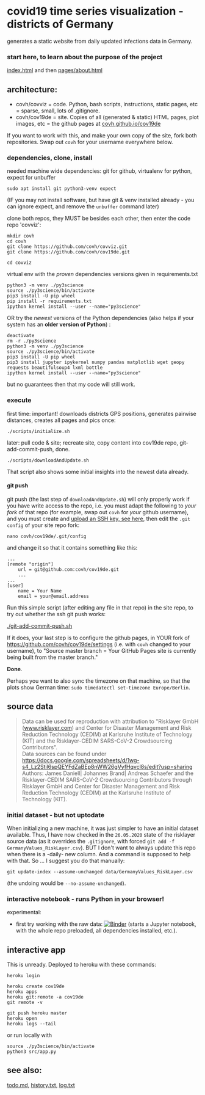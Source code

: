 # covid19 time series visualization - districts of Germany
generates a static website from daily updated infections data in Germany.

### start here, to learn about the purpose of the project

[index.html](https://covh.github.io/cov19de/index.html) and then [pages/about.html](https://covh.github.io/cov19de/pages/about.html)

## architecture:
* covh/covviz = code. Python, bash scripts, instructions, static pages, etc = sparse, small, lots of .gitignore.
* covh/cov19de = site. Copies of all (generated & static) HTML pages, plot images, etc = the github pages at [covh.github.io/cov19de](https://covh.github.io/cov19de)  

If you want to work with this, and make your own copy of the site, fork both repositories. Swap out `covh` for your username everywhere below.

### dependencies, clone, install
needed machine wide dependencies: git for github, virtualenv for python, expect for unbuffer

    sudo apt install git python3-venv expect 

(IF you may not install software, but have git & venv installed already - you can ignore expect, and remove the `unbuffer` command later)

clone both repos, they MUST be besides each other, then enter the code repo 'covviz':
```
mkdir covh
cd covh
git clone https://github.com/covh/covviz.git
git clone https://github.com/covh/cov19de.git

cd covviz
```

virtual env with the *proven* dependencies versions given in requirements.txt
```
python3 -m venv ./py3science
source ./py3science/bin/activate
pip3 install -U pip wheel
pip install -r requirements.txt
ipython kernel install --user --name="py3science"
```

OR try the *newest* versions of the Python dependencies (also helps if your system has an **older version of Python**) :
```
deactivate
rm -r ./py3science
python3 -m venv ./py3science
source ./py3science/bin/activate
pip3 install -U pip wheel
pip3 install jupyter ipykernel numpy pandas matplotlib wget geopy requests beautifulsoup4 lxml bottle
ipython kernel install --user --name="py3science"
```
but no guarantees then that my code will still work.

### execute
first time: important! downloads districts GPS positions, generates pairwise distances, creates all pages and pics once:

    ./scripts/initialize.sh

later: pull code & site; recreate site, copy content into cov19de repo, git-add-commit-push, done. 

    ./scripts/downloadAndUpdate.sh
    
That script also shows some initial insights into the newest data already.

#### git push
git push (the last step of `downloadAndUpdate.sh`) will only properly work if you have write access to the repo, i.e. you must adapt the following to *your fork* of that repo (for example, swap out `covh` for *your* github username), and you must create and [upload an SSH key, see here](https://github.com/settings/keys), then edit the `.git config` of your site repo fork: 

    nano covh/cov19de/.git/config

and change it so that it contains something like this:

```
...
[remote "origin"]
	url = git@github.com:covh/cov19de.git
	...
...
[user]
    name = Your Name
    email = your@email.address
```

Run this simple script (after editing any file in that repo) in the site repo, to try out whether the ssh git push works:

[./git-add-commit-push.sh](https://github.com/covh/cov19de/blob/master/git-add-commit-push.sh)

If it does, your last step is to configure the github pages, in YOUR fork of https://github.com/covh/cov19de/settings (i.e. with `covh` changed to your username), to "Source master branch = Your GitHub Pages site is currently being built from the master branch."

**Done**.

Perhaps you want to also sync the timezone on that machine, so that the plots show German time: `sudo timedatectl set-timezone Europe/Berlin`.


## source data

> Data can be used for reproduction with attribution to "Risklayer GmbH (www.risklayer.com) and Center for Disaster Management and Risk Reduction Technology (CEDIM) at Karlsruhe Institute of Technology (KIT) and the Risklayer-CEDIM SARS-CoV-2 Crowdsourcing Contributors".  
> Data sources can be found under https://docs.google.com/spreadsheets/d/1wg-s4_Lz2Stil6spQEYFdZaBEp8nWW26gVyfHqvcl8s/edit?usp=sharing  
> Authors: James Daniell| Johannes Brand| Andreas Schaefer and the Risklayer-CEDIM SARS-CoV-2 Crowdsourcing Contributors through Risklayer GmbH and Center for Disaster Management and Risk Reduction Technology (CEDIM) at the Karlsruhe Institute of Technology (KIT). 

### initial dataset - but not uptodate
When initializing a new machine, it was just simpler to have an initial dataset available. Thus, I have now checked in the `26.05.2020` state of the risklayer source data (as it overrides the `.gitignore`, with forced `git add -f GermanyValues_RiskLayer.csv`). BUT I don't want to always update this repo when there is a -daily- new column. And a command is supposed to help with that. So ... I suggest you do that manually:

    git update-index --assume-unchanged data/GermanyValues_RiskLayer.csv

(the undoing would be `--no-assume-unchanged`).


### interactive notebook - runs Python in your browser!

experimental: 

* first try working with the raw data: [![Binder](https://mybinder.org/badge_logo.svg)](https://mybinder.org/v2/gh/covh/covviz/master?filepath=notebooks%2Frisklayer-pandas.ipynb) (starts a Jupyter notebook, with the whole repo preloaded, all dependencies installed, etc.).

## interactive app
This is unready. Deployed to heroku with these commands:

```
heroku login

heroku create cov19de
heroku apps
heroku git:remote -a cov19de
git remote -v

git push heroku master
heroku open
heroku logs --tail
```

or run locally with

```
source ./py3science/bin/activate
python3 src/app.py
```

## see also:

[todo.md](todo.md), [history.txt](history.txt), [log.txt](log.txt)

